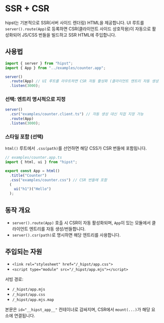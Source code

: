# SSR + CSR

hipst는 기본적으로 SSR(서버 사이드 렌더링) HTML을 제공합니다. UI 루트를 `server().route(App)`로 등록하면 CSR(클라이언트 사이드 상호작용)이 자동으로 활성화되어 JS/CSS 번들을 빌드하고 SSR HTML에 주입합니다.

## 사용법
```ts
import { server } from "hipst";
import { App } from "../examples/counter.app";

server()
  .route(App) // UI 루트를 라우트하면 CSR 자동 활성화 (클라이언트 엔트리 자동 생성)
  .listen(3000);
```

### 선택: 엔트리 명시적으로 지정
```ts
server()
  .csr("examples/counter.client.ts") // 자동 생성 대신 직접 지정 가능
  .route(App)
  .listen(3000);
```

### 스타일 포함 (선택)
`html()` 루트에서 `.css(path)`를 선언하면 해당 CSS가 CSR 번들에 포함됩니다.
```ts
// examples/counter.app.ts
import { html, ui } from "hipst";

export const App = html()
  .title("Counter")
  .css("examples/counter.css") // CSR 번들에 포함
  (
    ui("h1")("Hello")
  );
```

## 동작 개요
- `server().route(App)` 호출 시 CSR이 자동 활성화되며, `App`이 있는 모듈에서 클라이언트 엔트리를 자동 생성/번들합니다.
- `server().csr(path)`로 명시하면 해당 엔트리를 사용합니다.

## 주입되는 자원
- `<link rel="stylesheet" href="/_hipst/app.css">`
- `<script type="module" src="/_hipst/app.mjs"></script>`

서빙 경로:
- `/_hipst/app.mjs`
- `/_hipst/app.css`
- `/_hipst/app.mjs.map`

본문은 `id="__hipst_app__"` 컨테이너로 감싸지며, CSR에서 `mount(...)`가 해당 요소에 연결됩니다.
